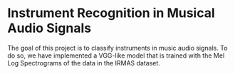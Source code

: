 # Instrument Recognition in Musical Audio Signals 
The goal of this project is to classify instruments in music audio signals. To do so, we have implemented a VGG-like model that is trained with the Mel Log Spectrograms of the data in the IRMAS dataset.




